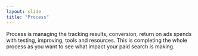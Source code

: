 ```yaml
---
layout: slide
title: "Process"
---
```

Process is managing the tracking results, conversion, return on ads spends with testing, improving, tools and resources. This is completing the whole process as you want to see what impact your paid search is making. 
